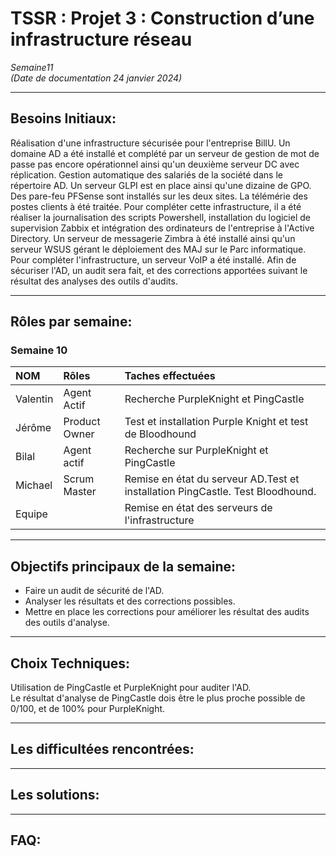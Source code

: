 # TSSR : Projet 3 : Construction d’une infrastructure réseau

_Semaine11_  
_(Date de documentation 24 janvier 2024)_
________

## **Besoins Initiaux:**

Réalisation d'une infrastructure sécurisée pour l'entreprise BillU. Un domaine AD a été installé et complété par un serveur de gestion de mot de passe pas encore opérationnel ainsi qu'un deuxième serveur DC avec réplication. Gestion automatique des salariés de la société dans le répertoire AD. Un serveur GLPI est en place ainsi qu'une dizaine de GPO. Des pare-feu PFSense sont installés sur les deux sites. La télémérie des postes clients à été traitée. Pour compléter cette infrastructure, il a été réaliser la journalisation des scripts Powershell, 
installation du logiciel de supervision Zabbix et intégration des ordinateurs de l'entreprise à l'Active Directory. Un serveur de messagerie Zimbra à été installé ainsi qu'un serveur WSUS
gérant le déploiement des MAJ sur le Parc informatique. Pour compléter l'infrastructure, un serveur VoIP a été installé. Afin de sécuriser l'AD, un audit sera fait, et des corrections apportées suivant le résultat des analyses des outils d'audits.

_________
## **Rôles par semaine:**

### Semaine 10 
| NOM | Rôles | Taches effectuées |
| :-- |:----- | :---------- |
| Valentin | Agent Actif | Recherche PurpleKnight et PingCastle |
| Jérôme  | Product Owner | Test et installation Purple Knight et test de Bloodhound |
| Bilal | Agent actif | Recherche sur PurpleKnight et PingCastle |
| Michael | Scrum Master | Remise en état du serveur AD.Test et installation PingCastle. Test Bloodhound. |
| Equipe |  | Remise en état des serveurs de l'infrastructure |

__________
## **Objectifs principaux de la semaine:**
- Faire un audit de sécurité de l'AD.
- Analyser les résultats et des corrections possibles.
- Mettre en place les corrections pour améliorer les résultat des audits des outils d'analyse.
___________

## **Choix Techniques:**
Utilisation de PingCastle et PurpleKnight pour auditer l'AD.  
Le résultat d'analyse de PingCastle dois être le plus proche possible de 0/100, et de 100% pour PurpleKnight.

____________
## **Les difficultées rencontrées:** 

_____________

## **Les solutions:**

________________
## **FAQ:**
